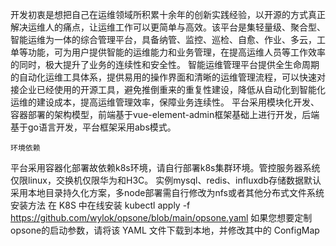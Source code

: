    开发初衷是想把自己在运维领域所积累十余年的创新实践经验，以开源的方式真正解决运维人的痛点，让运维工作可以更简单与高效。该平台是集轻量级、聚合型、智能运维为一体的综合管理平台，具备纳管、监控、巡检、自愈、作业、多云，工单等功能，可为用户提供智能的运维能力和业务管理，在提高运维人员等工作效率的同时，极大提升了业务的连续性和安全性。
    智能运维管理平台提供全生命周期的自动化运维工具体系，提供易用的操作界面和清晰的运维管理流程，可以快速对接企业已经使用的开源工具，避免推倒重来的重复性建设，降低从自动化到智能化运维的建设成本，提高运维管理效率，保障业务连续性。
    平台采用模块化开发、容器部署的架构模型，前端基于vue-element-admin框架基础上进行开发，后端基于go语言开发，平台框架采用abs模式。

    环境依赖
平台采用容器化部署故依赖k8s环境，请自行部署k8s集群环境。管控服务器系统仅限linux，交换机仅限华为和H3C。
实例mysql、redis、influxdb存储数据默认采用本地目录持久化方案，多node部署需自行修改为nfs或者其他分布式文件系统
安装方法 
在 K8S 中在线安装
kubectl apply -f https://github.com/wylok/opsone/blob/main/opsone.yaml
如果您想要定制 opsone的启动参数，请将该 YAML 文件下载到本地，并修改其中的 ConfigMap
